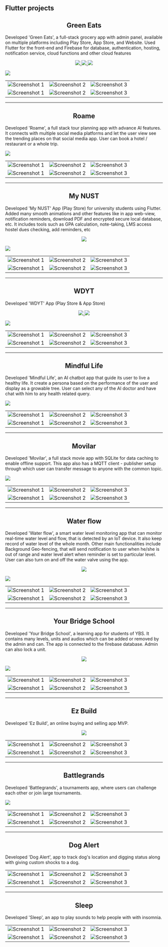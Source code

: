 ## Flutter projects
<h2 align='center'>Green Eats</h2>

Developed 'Green Eats', a full-stack grocery app with admin panel, available on multiple platforms including Play Store, App Store, and Website. Used Flutter for the front-end and Firebase for database, authentication, hosting, notification service, cloud functions and other cloud features

<p align="center">
  <a href="https://play.google.com/store/apps/details?id=com.hexagone.green_eats">
    <img src="https://img.shields.io/badge/Play-Store-green.svg">
  </a>
  <a href="https://apps.apple.com/us/app/green-eats-fresh-grocery/id6478523748">
    <img src="https://img.shields.io/badge/App-Store-blue.svg">
  </a>
  <a href="https://greeneatspk.web.app/">
    <img src="https://img.shields.io/badge/Web-Site-orange.svg">
  </a>
</p>


<img src="images\banners\green_eats_banner.png">
 
||||
|--------------|--------------|--------------|
| ![Screenshot 1](images/green-eats/1.png) | ![Screenshot 2](images/green-eats/2.png) | ![Screenshot 3](images/green-eats/3.png) | 
| ![Screenshot 1](images/green-eats/4.png) | ![Screenshot 2](images/green-eats/5.png) | ![Screenshot 3](images/green-eats/6.png) | 

<hr>
<h2 align='center'>Roame</h2>

Developed 'Roame', a full stack tour planning app with advance AI features. It connects with multiple social media platforms and let the user view see the trending places on that social media app. User can book a hotel / restaurant or a whole trip.

<img src="images\banners\roame_banner.png">

||||
|--------------|--------------|--------------|
| ![Screenshot 1](images/roame/(1).png) | ![Screenshot 2](images/roame/(2).png) | ![Screenshot 3](images/roame/(3).png) | 
| ![Screenshot 1](images/roame/(4).png) | ![Screenshot 2](images/roame/(5).png) | ![Screenshot 3](images/roame/(6).png) | 


<hr>
<h2 align='center'>My NUST</h2>
<p>
Developed 'My NUST' App (Play Store) for university students using Flutter. Added many smooth animations and other features like in app web-view, notification reminders, download PDF and encrypted secure local database, etc. It includes tools such as GPA calculation, note-taking, LMS access hostel dues checking, add reminders, etc
</p>

<p align="center">
  <a href="https://play.google.com/store/apps/details?id=com.hexagone.mynust">
    <img src="https://img.shields.io/badge/Play-Store-green.svg">
  </a>
</p>

 <img src="images\banners\my_nust_banner.png">
 
||||
|--------------|--------------|--------------|
| ![Screenshot 1](images/my-nust/1.png) | ![Screenshot 2](images/my-nust/2.png) | ![Screenshot 3](images/my-nust/3.png) | 
| ![Screenshot 1](images/my-nust/4.png) | ![Screenshot 2](images/my-nust/5.png) | ![Screenshot 3](images/my-nust/6.png) | 

<hr>
<h2 align='center'>WDYT</h2>
<p>
Developed 'WDYT' App (Play Store & App Store) 
</p>

<p align="center">
  <a href="https://play.google.com/store/apps/details?id=com.hexagone.wdyt">
    <img src="https://img.shields.io/badge/Play-Store-green.svg">
  </a>
    <a href="https://apps.apple.com/us/app/wdyt-emoji-battleground/id6740798273">
    <img src="https://img.shields.io/badge/App-Store-blue.svg">
  </a>
</p>

 <img src="images\banners\wdyt_banner.png">
 
||||
|--------------|--------------|--------------|
| ![Screenshot 1](images/wdyt/1.jpg) | ![Screenshot 2](images/wdyt/2.jpg) | ![Screenshot 3](images/wdyt/3.jpg) | 
| ![Screenshot 1](images/wdyt/4.jpg) | ![Screenshot 2](images/wdyt/5.jpg) | ![Screenshot 3](images/wdyt/6.jpg) | 

<hr>
<h2 align='center'>Mindful Life</h2>

Developed 'Mindful Life', an AI chatbot app that guide its user to live a healthy life. It create a persona based on the performance of the user and display as a growable tree. User can select any of the AI doctor and have chat with him to any health related query. 


 <img src="images\banners\mindful_banner.png">

||||
|--------------|--------------|--------------|
| ![Screenshot 1](images/mindful-life/(1).png) | ![Screenshot 2](images/mindful-life/(2).png) | ![Screenshot 3](images/mindful-life/(3).png) | 
| ![Screenshot 1](images/mindful-life/(4).png) | ![Screenshot 2](images/mindful-life/(5).png) | ![Screenshot 3](images/mindful-life/(6).png) | 


<hr>
<h2 align='center'>Movilar</h2>

Developed 'Movilar', a full stack movie app with SQLite for data caching to enable offline support. This app also has a MQTT client - publisher setup through which user can transfer message to anyone with the common topic.

 <img src="images\banners\movilar_banner.png">

||||
|--------------|--------------|--------------|
| ![Screenshot 1](images/movilar/(1).png) | ![Screenshot 2](images/movilar/(2).png) | ![Screenshot 3](images/movilar/(3).png) | 
| ![Screenshot 1](images/movilar/(4).png) | ![Screenshot 2](images/movilar/(5).png) | ![Screenshot 3](images/movilar/(6).png) | 


<hr>
<h2 align='center'>Water flow</h2>

Developed 'Water flow', a smart water level monitoring app that can monitor real-time water level and flow, that is detected by an IoT device. It also keep record of water level of the whole month. Other main functionalities include Background Geo-fencing, that will send notification to user when he/she is out of range and water level alert when reminder is set to particular level. User can also turn on and off the water valve using the app.


<p align="center">
  <a href="https://github.com/Hmmza-tariq/Flutter-Projects/blob/main/files/water-flow.apk">
    <img src="https://img.shields.io/badge/Download-Apk-purple.svg">
  </a>
</p>

 <img src="images\banners\water_flow_banner.png">


||||
|--------------|--------------|--------------|
| ![Screenshot 1](images/water-flow/(1).png) | ![Screenshot 2](images/water-flow/(2).png) | ![Screenshot 3](images/water-flow/(3).png) | 
| ![Screenshot 1](images/water-flow/(4).png) | ![Screenshot 2](images/water-flow/(5).png) | ![Screenshot 3](images/water-flow/(6).png) | 


<hr>
<h2 align='center'>Your Bridge School</h2>

Developed 'Your Bridge School', a learning app for students of YBS. It contains many levels, units and audios which can be added or removed by the admin and can. The app is connected to the firebase database. Admin can also lock a unit. 


<p align="center">
  <a href="https://github.com/Hmmza-tariq/Flutter-Projects/blob/main/files/ybs-user.apk">
    <img src="https://img.shields.io/badge/Download-Apk-purple.svg">
  </a>
</p>

 <img src="images\banners\ybs_banner.png">

||||
|--------------|--------------|--------------|
| ![Screenshot 1](images/ybs/(1).png) | ![Screenshot 2](images/ybs/(2).png) | ![Screenshot 3](images/ybs/(3).png) | 
| ![Screenshot 1](images/ybs/(4).png) | ![Screenshot 2](images/ybs/(5).png) | ![Screenshot 3](images/ybs/(6).png) | 


<hr>
<h2 align='center'>Ez Build</h2>

Developed 'Ez Build', an online buying and selling app MVP.

<p align="center">
  <a href="https://github.com/Hmmza-tariq/ez-build">
    <img src="https://img.shields.io/badge/Ez-Build-blue.svg">
  </a>
</p>

||||
|--------------|--------------|--------------|
| ![Screenshot 1](images/ez-build/(1).png) | ![Screenshot 2](images/ez-build/(2).png) | ![Screenshot 3](images/ez-build/(3).png) | 
| ![Screenshot 1](images/ez-build/(4).png) | ![Screenshot 2](images/ez-build/(5).png) | ![Screenshot 3](images/ez-build/(6).png) | 

<hr>
<h2 align='center'>Battlegrands</h2>

Developed 'Battlegrands', a tournaments app, where users can challenge each other or join large tournaments.

<!-- <p align="center">
  <a href="https://github.com/Hmmza-tariq/ez-build">
    <img src="https://img.shields.io/badge/Ez-Build-blue.svg">
  </a>
</p> -->
 <img src="images\banners\Battlegrands.png">

||||
|--------------|--------------|--------------|
| ![Screenshot 1](images/battlegrands/1.jpg) | ![Screenshot 2](images/battlegrands/2.jpg) | ![Screenshot 3](images/battlegrands/3.jpg) | 
| ![Screenshot 1](images/battlegrands/4.jpg) | ![Screenshot 2](images/battlegrands/5.jpg) | ![Screenshot 3](images/battlegrands/6.jpg) | 


<hr>
<h2 align='center'>Dog Alert</h2>

Developed 'Dog Alert', app to track dog's location and digging status along with giving custom shocks to a dog.

<!-- <p align="center">
  <a href="https://github.com/Hmmza-tariq/ez-build">
    <img src="https://img.shields.io/badge/Ez-Build-blue.svg">
  </a>
</p> -->

||||
|--------------|--------------|--------------|
| ![Screenshot 1](images/dog-alert/1.jpg) | ![Screenshot 2](images/dog-alert/2.jpg) | ![Screenshot 3](images/dog-alert/3.jpg) | 
| ![Screenshot 1](images/dog-alert/4.jpg) | ![Screenshot 2](images/dog-alert/5.jpg) | ![Screenshot 3](images/dog-alert/6.jpg) | 

<hr>
<h2 align='center'>Sleep</h2>

Developed 'Sleep', an app to play sounds to help people with with insomnia.

<!-- <p align="center">
  <a href="https://github.com/Hmmza-tariq/ez-build">
    <img src="https://img.shields.io/badge/Ez-Build-blue.svg">
  </a>
</p> -->

||||
|--------------|--------------|--------------|
| ![Screenshot 1](images/sleep/1.jpg) | ![Screenshot 2](images/sleep/2.jpg) | ![Screenshot 3](images/sleep/3.jpg) | 
| ![Screenshot 1](images/sleep/4.jpg) | ![Screenshot 2](images/sleep/5.jpg) | ![Screenshot 3](images/sleep/6.jpg) | 
